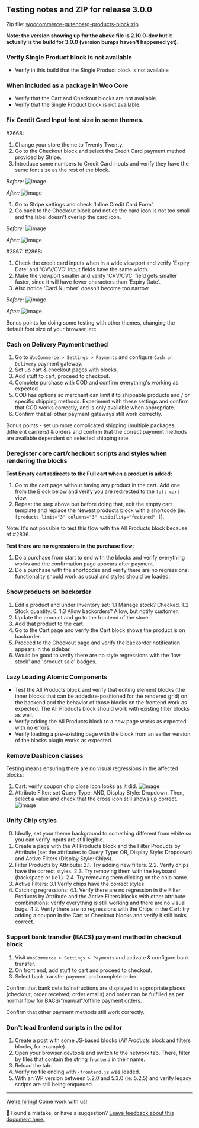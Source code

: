 ## Testing notes and ZIP for release 3.0.0

Zip file: [woocommerce-gutenberg-products-block.zip](https://github.com/woocommerce/woocommerce-gutenberg-products-block/files/4953535/woocommerce-gutenberg-products-block.zip)

**Note: the version showing up for the above file is 2.10.0-dev but it actually is the build for 3.0.0 (version bumps haven't happened yet).**

### Verify Single Product block is not available

-   Verify in this build that the Single Product block is not available

### When included as a package in Woo Core

-   Verify that the Cart and Checkout blocks are not available.
-   Verify that the Single Product block is not available.

### Fix Credit Card Input font size in some themes.

#2668:

1. Change your store theme to Twenty Twenty.
2. Go to the Checkout block and select the Credit Card payment method provided by Stripe.
3. Introduce some numbers to Credit Card inputs and verify they have the same font size as the rest of the block.

_Before:_
![image](https://user-images.githubusercontent.com/3616980/87529018-a854b200-c68e-11ea-954f-c1843e0bd341.png)

_After:_
![image](https://user-images.githubusercontent.com/3616980/87527780-e4871300-c68c-11ea-9549-92d59b1a544c.png)

1. Go to Stripe settings and check 'Inline Credit Card Form'.
2. Go back to the Checkout block and notice the card icon is not too small and the label doesn't overlap the card icon.

_Before:_
![image](https://user-images.githubusercontent.com/3616980/87528904-7d6a5e00-c68e-11ea-8a46-689817e0e985.png)

_After:_
![image](https://user-images.githubusercontent.com/3616980/87528730-33817800-c68e-11ea-92ab-e82e9de58d0b.png)

#2867:
#2868:

1. Check the credit card inputs when in a wide viewport and verify 'Expiry Date' and 'CVV/CVC' input fields have the same width.
2. Make the viewport smaller and verify 'CVV/CVC' field gets smaller faster, since it will have fewer characters than 'Expiry Date'.
3. Also notice 'Card Number' doesn't become too narrow.

_Before:_
![image](https://user-images.githubusercontent.com/3616980/87537963-c83ea280-c69b-11ea-89b9-0e3b5427cee9.png)

_After:_
![image](https://user-images.githubusercontent.com/3616980/87537884-a6ddb680-c69b-11ea-8e74-4aa806bd46fa.png)

Bonus points for doing some testing with other themes, changing the default font size of your browser, etc.

### Cash on Delivery Payment method

1. Go to `WooCommerce > Settings > Payments` and configure `Cash on Delivery` payment gateway.
2. Set up cart & checkout pages with blocks.
3. Add stuff to cart, proceed to checkout.
4. Complete purchase with COD and confirm everything's working as expected.
5. COD has options so merchant can limit it to shippable products and / or specific shipping methods. Experiment with these settings and confirm that COD works correctly, and is only available when appropriate.
6. Confirm that all other payment gateways still work correctly.

Bonus points - set up more complicated shipping (multiple packages, different carriers) & orders and confirm that the correct payment methods are available dependent on selected shipping rate.

### Deregister core cart/checkout scripts and styles when rendering the blocks

**Test Empty cart redirects to the Full cart when a product is added:**

1. Go to the cart page without having any product in the cart. Add one from the Block below and verify you are redirected to the `full cart` view.
1. Repeat the step above but before doing that, edit the empty cart template and replace the Newest products block with a shortcode (ie: `[products limit="3" columns="3" visibility="featured" ]`).

Note: It's not possible to test this flow with the All Products block because of #2836.

**Test there are no regressions in the purchase flow:**

1. Do a purchase from start to end with the blocks and verify everything works and the confirmation page appears after payment.
1. Do a purchase with the shortcodes and verify there are no regressions: functionality should work as usual and styles should be loaded.

### Show products on backorder

1. Edit a product and under Inventory set:
   1.1 Manage stock? Checked.
   1.2 Stock quantity: 0.
   1.3 Allow backorders? Allow, but notify customer.
2. Update the product and go to the frontend of the store.
3. Add that product to the cart.
4. Go to the Cart page and verify the Cart block shows the product is on backorder.
5. Proceed to the Checkout page and verify the backorder notification appears in the sidebar.
6. Would be good to verify there are no style regressions with the 'low stock' and 'product sale' badges.

### Lazy Loading Atomic Components

-   Test the All Products block and verify that editing element blocks (the inner blocks that can be added/re-positioned for the rendered grid) on the backend and the behavior of those blocks on the frontend work as expected. The All Products block should work with existing filter blocks as well.
-   Verify adding the All Products block to a new page works as expected with no errors.
-   Verify loading a pre-existing page with the block from an earlier version of the blocks plugin works as expected.

### Remove Dashicon classes

Testing means ensuring there are no visual regressions in the affected blocks:

1. Cart: verify coupon chip close icon looks as it did.
   ![image](https://user-images.githubusercontent.com/3616980/87140895-816b3a00-c2a2-11ea-95a8-4b2d13ff308e.png)
2. Attribute Filter: set Query Type: AND, Display Style: Dropdown. Then, select a value and check that the cross icon still shows up correct.
   ![image](https://user-images.githubusercontent.com/3616980/87140925-8cbe6580-c2a2-11ea-84da-24bd67923d0a.png)

### Unify Chip styles

0. Ideally, set your theme background to something different from white so you can verify inputs are still legible.
1. Create a page with the All Products block and the Filter Products by Attribute (set the attributes to Query Type: OR, Display Style: Dropdown) and Active Filters (Display Style: Chips).
2. Filter Products by Attribute:
   2.1. Try adding new filters.
   2.2. Verify chips have the correct styles.
   2.3. Try removing them with the keyboard (backspace or <kbd>Del</kbd>).
   2.4. Try removing them clicking on the chip name.
3. Active Filters:
   3.1 Verify chips have the correct styles.
4. Catching regressions:
   4.1. Verify there are no regression in the Filter Products by Attribute and the Active Filters blocks with other attribute combinations: verify everything is still working and there are no visual bugs.
   4.2. Verify there are no regressions with the Chips in the Cart: try adding a coupon in the Cart or Checkout blocks and verify it still looks correct.

### Support bank transfer (BACS) payment method in checkout block

1. Visit `WooCommerce > Settings > Payments` and activate & configure bank transfer.
2. On front end, add stuff to cart and proceed to checkout.
3. Select bank transfer payment and complete order.

Confirm that bank details/instructions are displayed in appropriate places (checkout, order received, order emails) and order can be fulfilled as per normal flow for BACS/"manual"/offline payment orders.

Confirm that other payment methods still work correctly.

### Don't load frontend scripts in the editor

1. Create a post with some JS-based blocks (_All Products_ block and filters blocks, for example).
2. Open your browser devtools and switch to the network tab. There, filter by files that contain the string `frontend` in their name.
3. Reload the tab.
4. Verify no file ending with `-frontend.js` was loaded.
5. With an WP version between 5.2.0 and 5.3.0 (ie: 5.2.5) and verify legacy scripts are still being enqueued.

<!-- FEEDBACK -->

---

[We're hiring!](https://woocommerce.com/careers/) Come work with us!

🐞 Found a mistake, or have a suggestion? [Leave feedback about this document here.](https://github.com/woocommerce/woocommerce-gutenberg-products-block/issues/new?assignees=&labels=type%3A+documentation&template=--doc-feedback.md&title=Feedback%20on%20./docs/testing/releases/300.md)

<!-- /FEEDBACK -->

